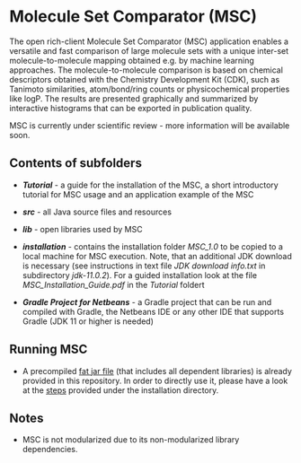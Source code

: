 # Molecule Set Comparator (MSC)
The open rich-client Molecule Set Comparator (MSC) application enables a versatile and fast comparison of large molecule sets with a unique inter-set molecule-to-molecule mapping obtained e.g. by machine learning approaches. The molecule-to-molecule comparison is based on chemical descriptors obtained with the Chemistry Development Kit (CDK), such as Tanimoto similarities, atom/bond/ring counts or physicochemical properties like logP. The results are presented graphically and summarized by interactive histograms that can be exported in publication quality.

MSC is currently under scientific review - more information will be available soon.



## Contents of subfolders

- ***Tutorial*** - a guide for the installation of the MSC, a short introductory tutorial for MSC usage and an application example of the MSC

- ***src*** - all Java source files and resources

- ***lib*** - open libraries used by MSC

- ***installation*** - contains the installation folder *MSC_1.0* to be copied to a local machine for MSC execution. Note, that an additional JDK download is necessary (see instructions in text file *JDK download info.txt* in subdirectory *jdk-11.0.2*). For a guided installation look at the file *MSC_Installation_Guide.pdf* in the *Tutorial* foldert

- ***Gradle Project for Netbeans*** - a Gradle project that can be run and compiled with Gradle, the Netbeans IDE or any other IDE that supports Gradle (JDK 11 or higher is needed)

## Running MSC

- A precompiled [fat jar file](https://github.com/Kohulan/MSC/tree/master/installation/MSC_1.0/lib) (that includes all dependent libraries) is already provided in this repository. In order to directly use it, please have a look at the [steps](https://github.com/Kohulan/MSC/blob/master/installation/MSC_1.0/README.MD) provided under the installation directory.

## Notes
- MSC is not modularized due to its non-modularized library dependencies.
